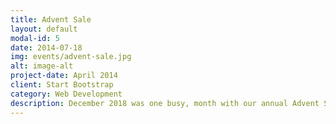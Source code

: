```yaml
---
title: Advent Sale
layout: default
modal-id: 5
date: 2014-07-18
img: events/advent-sale.jpg
alt: image-alt
project-date: April 2014
client: Start Bootstrap
category: Web Development
description: December 2018 was one busy, month with our annual Advent Sale, held to raise money for the underprivileged children and also help the poor. We had an array of beautiful stars up for sale, and the last Advent Sunday, an amazing sale of brownies, and other mouth-watering goodies. The remaining Christmas treats were distributed among the kids at various orphanages, and at the old age homes.
---
```

